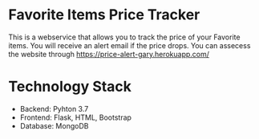 # Favorite Items Price Tracker
This is a webservice that allows you to track the price of your Favorite items. You will receive an alert email if the price drops.
You can assecess the website through https://price-alert-gary.herokuapp.com/
# Technology Stack
* Backend: Pyhton 3.7
* Frontend: Flask, HTML, Bootstrap
* Database: MongoDB

